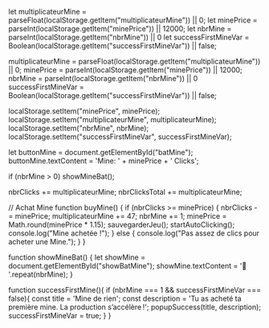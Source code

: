 let multiplicateurMine = parseFloat(localStorage.getItem("multiplicateurMine")) || 0;
let minePrice = parseInt(localStorage.getItem("minePrice")) || 12000;
let nbrMine = parseInt(localStorage.getItem("nbrMine")) || 0
let successFirstMineVar = Boolean(localStorage.getItem("successFirstMineVar")) || false;



multiplicateurMine = parseFloat(localStorage.getItem("multiplicateurMine")) || 0;
minePrice = parseInt(localStorage.getItem("minePrice")) || 12000;
nbrMine = parseInt(localStorage.getItem("nbrMine")) || 0
successFirstMineVar = Boolean(localStorage.getItem("successFirstMineVar")) || false;

localStorage.setItem("minePrice", minePrice);
localStorage.setItem("multiplicateurMine", multiplicateurMine);
localStorage.setItem("nbrMine", nbrMine);
localStorage.setItem("successFirstMineVar", successFirstMineVar);

let buttonMine = document.getElementById("batMine");
buttonMine.textContent = 'Mine: ' + minePrice + ' Clicks';

if (nbrMine > 0) showMineBat();

nbrClicks += multiplicateurMine;
nbrClicksTotal += multiplicateurMine;

// Achat Mine
function buyMine() {
    if (nbrClicks >= minePrice) {
        nbrClicks -= minePrice;
        multiplicateurMine += 47;
        nbrMine += 1;
        minePrice = Math.round(minePrice * 1.15);
        sauvegarderJeu();
        startAutoClicking();
        console.log("Mine achetée !");
    } else {
        console.log("Pas assez de clics pour acheter une Mine.");
    }
}

function showMineBat() {
    let showMine = document.getElementById("showBatMine");
    showMine.textContent = '🗻 '.repeat(nbrMine);
}


function successFirstMine(){
    if (nbrMine === 1 && successFirstMineVar === false){
        const title = 'Mine de rien';
        const description = 'Tu as acheté ta première mine. La production s’accélère !';
        popupSuccess(title, description);
        successFirstMineVar = true;
    }
}